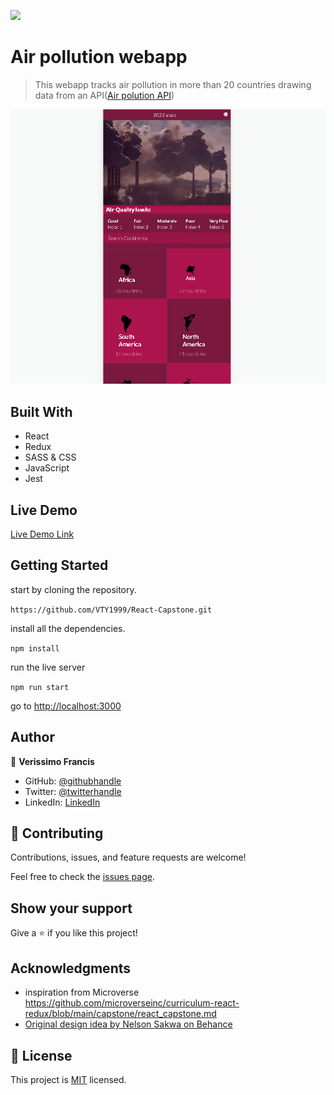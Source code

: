 ![](https://img.shields.io/badge/Microverse-blueviolet)

# Air pollution webapp

> This webapp tracks air pollution in more than 20 countries drawing data from an API([Air polution API](https://openweathermap.org/api/air-pollution))

![Screenshot](https://github.com/VTY1999/React-Capstone/blob/Build-app/src/images/Screenshot%20(127).png)

## Built With

- React
- Redux
- SASS & CSS
- JavaScript
- Jest

## Live Demo

[Live Demo Link](https://verissimofrancis-air-pollution.netlify.app)


## Getting Started

start by cloning the repository.

`https://github.com/VTY1999/React-Capstone.git`

install all the dependencies.

`npm install`

run the live server

`npm run start`

go to [http://localhost:3000](http://localhost:3000)
## Author

👤 **Verissimo Francis**

- GitHub: [@githubhandle](https://github.com/VTY1999)
- Twitter: [@twitterhandle](https://twitter.com/verissimoty?s=09)
- LinkedIn: [LinkedIn](https://www.linkedin.com/in/francis-o-verissimo/)

## 🤝 Contributing

Contributions, issues, and feature requests are welcome!

Feel free to check the [issues page](../../issues/).

## Show your support

Give a ⭐️ if you like this project!

## Acknowledgments

- inspiration from Microverse
https://github.com/microverseinc/curriculum-react-redux/blob/main/capstone/react_capstone.md
- [Original design idea by Nelson Sakwa on Behance](https://www.behance.net/sakwadesignstudio)

## 📝 License

This project is [MIT](./MIT.md) licensed.
